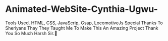 # Animated-WebSite-Cynthia-Ugwu-
Tools Used. HTML, CSS, JavaScrip, Gsap, LocomotiveJs
Special Thanks To Sheriyans Thay They Taught Me To Make This An Amazing Project
Thank You So Much Harsh Sir.🙏
